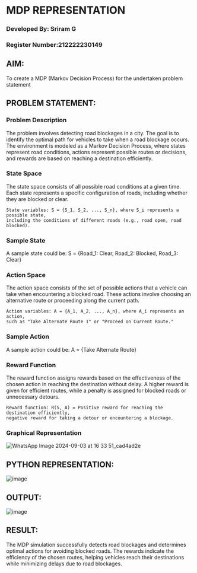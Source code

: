 # MDP REPRESENTATION

### Developed By: Sriram G
### Register Number:212222230149
## AIM:

To create a MDP (Markov Decision Process) for the undertaken problem statement

## PROBLEM STATEMENT:

### Problem Description

The problem involves detecting road blockages in a city. The goal is to identify the optimal path for vehicles to take when a road blockage occurs. The environment is modeled as a Markov Decision Process, where states represent road conditions, actions represent possible routes or decisions, and rewards are based on reaching a destination efficiently.

### State Space

The state space consists of all possible road conditions at a given time. Each state represents a specific configuration of roads, including whether they are blocked or clear.


    State variables: S = {S_1, S_2, ..., S_n}, where S_i represents a possible state, 
    including the conditions of different roads (e.g., road open, road blocked).

### Sample State

A sample state could be: S = {Road_1: Clear, Road_2: Blocked, Road_3: Clear}

### Action Space

The action space consists of the set of possible actions that a vehicle can take when encountering a blocked road. These actions involve choosing an alternative route or proceeding along the current path.

    Action variables: A = {A_1, A_2, ..., A_n}, where A_i represents an action, 
    such as "Take Alternate Route 1" or "Proceed on Current Route."

### Sample Action

A sample action could be: A = {Take Alternate Route}

### Reward Function

The reward function assigns rewards based on the effectiveness of the chosen action in reaching the destination without delay. A higher reward is given for efficient routes, while a penalty is assigned for blocked roads or unnecessary detours.

    Reward function: R(S, A) = Positive reward for reaching the destination efficiently, 
    negative reward for taking a detour or encountering a blockage.

### Graphical Representation

![WhatsApp Image 2024-09-03 at 16 33 51_cad4ad2e](https://github.com/user-attachments/assets/1576ca9e-b2f6-45d5-a1e4-b630f7becf9b)


## PYTHON REPRESENTATION:

![image](https://github.com/user-attachments/assets/d1289e5a-f490-4a1e-bb0b-cb712679eef1)


## OUTPUT:

![image](https://github.com/user-attachments/assets/d6e82257-b4d2-48cf-8541-d0d833d1b5b6)


## RESULT:

The MDP simulation successfully detects road blockages and determines optimal actions for avoiding blocked roads. The rewards indicate the efficiency of the chosen routes, helping vehicles reach their destinations while minimizing delays due to road blockages.

